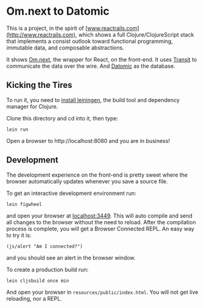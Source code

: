 # Om.next to Datomic

This is a project, in the spirit of [www.reactrails.com](http://www.reactrails.com), which shows a full Clojure/ClojureScript stack that implements a consist outlook toward functional programming, immutable data, and composable abstractions.

It shows [Om.next](https://github.com/omcljs/om/wiki/Quick-Start-%28om.next%29), the wrapper for React, on the front-end. It uses [Transit](https://github.com/cognitect/transit-format) to communicate the data over the wire. And [Datomic](http://www.datomic.com/) as the database.

## Kicking the Tires

To run it, you need to [install leiningen](http://leiningen.org/), the build tool and dependency manager for Clojure.

Clone this directory and cd into it, then type:

    lein run

Open a browser to http://localhost:8080 and you are in business!

## Development

The development experience on the front-end is pretty sweet where the browser automatically updates whenever you save a source file.

To get an interactive development environment run:

    lein figwheel

and open your browser at [localhost:3449](http://localhost:3449/).
This will auto compile and send all changes to the browser without the
need to reload. After the compilation process is complete, you will
get a Browser Connected REPL. An easy way to try it is:

    (js/alert "Am I connected?")

and you should see an alert in the browser window.

To create a production build run:

    lein cljsbuild once min

And open your browser in `resources/public/index.html`. You will not
get live reloading, nor a REPL. 
